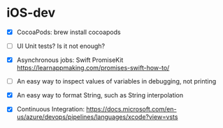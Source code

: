 # iOS-dev

- [x] CocoaPods: brew install cocoapods

- [ ] UI Unit tests? Is it not enough?

- [x] Asynchronous jobs:
  Swift PromiseKit https://learnappmaking.com/promises-swift-how-to/

- [ ] An easy way to inspect values of variables in debugging, not printing

- [x] An easy way to format String, such as String interpolation

- [x] Continuous Integration: https://docs.microsoft.com/en-us/azure/devops/pipelines/languages/xcode?view=vsts
